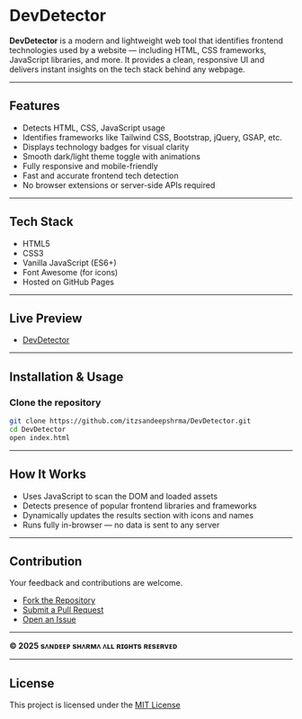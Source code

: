 # DevDetector

**DevDetector** is a modern and lightweight web tool that identifies frontend technologies used by a website — including HTML, CSS frameworks, JavaScript libraries, and more. It provides a clean, responsive UI and delivers instant insights on the tech stack behind any webpage.

---

## Features

- Detects HTML, CSS, JavaScript usage  
- Identifies frameworks like Tailwind CSS, Bootstrap, jQuery, GSAP, etc.  
- Displays technology badges for visual clarity  
- Smooth dark/light theme toggle with animations  
- Fully responsive and mobile-friendly  
- Fast and accurate frontend tech detection  
- No browser extensions or server-side APIs required

---

## Tech Stack

- HTML5  
- CSS3  
- Vanilla JavaScript (ES6+)  
- Font Awesome (for icons)  
- Hosted on GitHub Pages

---

## Live Preview 

- [DevDetector](https://itzsandeepshrma.github.io/DevDetector)

---

## Installation & Usage

### Clone the repository
```bash
git clone https://github.com/itzsandeepshrma/DevDetector.git
cd DevDetector
open index.html
```

---

## How It Works

- Uses JavaScript to scan the DOM and loaded assets  
- Detects presence of popular frontend libraries and frameworks  
- Dynamically updates the results section with icons and names  
- Runs fully in-browser — no data is sent to any server

--- 

## Contribution

Your feedback and contributions are welcome.

- [Fork the Repository](https://github.com/itzsandeepshrma/DevDetector/fork)  
- [Submit a Pull Request](https://github.com/itzsandeepshrma/DevDetector/pulls)  
- [Open an Issue](https://github.com/itzsandeepshrma/DevDetector/issues)

---

**© 2025 sᴧɴᴅᴇᴇᴘ sʜᴧʀᴍᴧ ᴧʟʟ ʀɪɢʜᴛs ʀᴇsᴇʀᴠᴇᴅ**

---

## License

This project is licensed under the [MIT License](https://github.com/itzsandeepshrma/DevDetector/blob/main/LICENSE)
